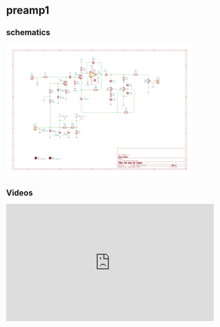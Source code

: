 # preamp1


## schematics
!['schematics'](tc_pre_small.png)


## Videos
<iframe width="560" height="315" src="https://www.youtube.com/embed/3OQaNPvzf30?si=qKoYfxBrGw0aNN6L" title="YouTube video player" frameborder="0" allow="accelerometer; autoplay; clipboard-write; encrypted-media; gyroscope; picture-in-picture; web-share" allowfullscreen></iframe>

